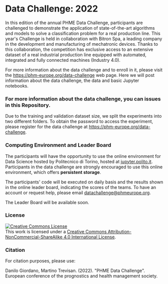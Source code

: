Data Challenge: 2022
=========================================

In this edition of the annual PHME Data Challenge, participants are challenged to demonstrate the application of state-of-the-art algorithms and models to solve a classification problem for a real production line. This year's Challenge is held in collaboration with Bitron Spa, a leading company in the development and manufacturing of mechatronic devices. Thanks to this collaboration, the competition has exclusive access to an extensive dataset of a real industrial production line equipped with automated, integrated and fully connected machines (Industry 4.0).

For more information about the data challenge and to enroll in it, please visit the https://phm-europe.org/data-challenge web page.
Here we will post information about the data challenge, the data and basic Jupyter notebooks.

### For more information about the data challenge, you can issues in this Repository.

Due to the training and validation dataset size, we split the experiments into two different folders. To obtain the password to access the experiment, please register for the data challenge at https://phm-europe.org/data-challenge.

### Computing Environment and Leader Board
The participants will have the opportunity to use the online environment for Data Science hosted by Politecnico di Torino, hosted at [jupyter.polito.it](https://jupyter.polito.it). Participants in the data challenge are strongly encouraged to use this online environment, which offers **persistent storage**.

The participants' code will be executed on daily basis and the results shown in the online leader board, indicating the scores of the teams.
To have an account or request help, please email [datachallenge@phmeurope.org](mailto:datachallenge@phmeurope.org).

The Leader Board will be available soon.

### License
<a rel="license" href="http://creativecommons.org/licenses/by-nc-sa/4.0/"><img alt="Creative Commons License" style="border-width:0" src="https://i.creativecommons.org/l/by-nc-sa/4.0/88x31.png" /></a><br />This work is licensed under a <a rel="license" href="http://creativecommons.org/licenses/by-nc-sa/4.0/">Creative Commons Attribution-NonCommercial-ShareAlike 4.0 International License</a>.

### Citation
For citation purposes, please use:

Danilo Giordano, Martino Trevisan. (2022). "PHME Data Challenge". European conference of the prognostics and health management society.
